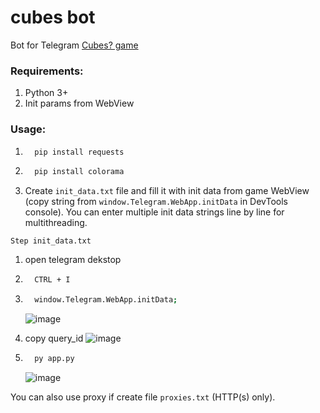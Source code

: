 # cubes bot

Bot for Telegram [Cubes? game](https://t.me/cubesonthewater_bot?start=OTk3MTQzNDc5)

### Requirements:
1. Python 3+
2. Init params from WebView

### Usage:
1. ```bash
     pip install requests
   ```
2. ```bash
     pip install colorama
   ```
3. Create `init_data.txt` file and fill it with init data from game WebView (copy string from `window.Telegram.WebApp.initData` in DevTools console). You can enter multiple init data strings line by line for multithreading.

``Step init_data.txt``
1. open telegram dekstop
2. ```bash
     CTRL + I
   ```
3. ```bash
     window.Telegram.WebApp.initData;
   ```
   ![image](https://github.com/Reykira007/cubes_bot/assets/70166715/b2fabe48-8126-4af7-8fd1-e7071deddb76)

4. copy query_id
   ![image](https://github.com/Reykira007/cubes_bot/assets/70166715/7f328950-4732-493a-9619-c94d0f75a79c)






4. ```bash
     py app.py
   ```
   ![image](https://github.com/Reykira007/cubes_bot/assets/70166715/546911cb-8677-4391-9954-8a4f04d70b1a)


You can also use proxy if create file `proxies.txt` (HTTP(s) only).
